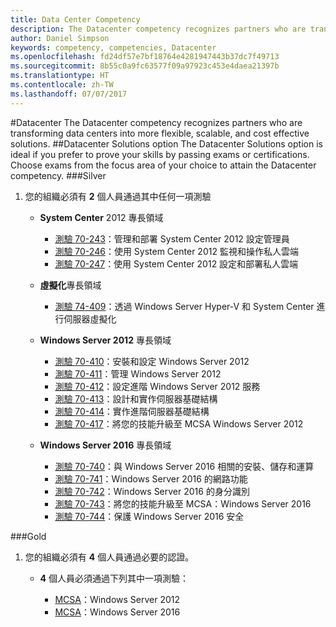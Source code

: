 ```yaml
---
title: Data Center Competency
description: The Datacenter competency recognizes partners who are transforming data centers into more flexible, scalable, and cost effective solutions.
author: Daniel Simpson
keywords: competency, competencies, Datacenter
ms.openlocfilehash: fd24df57e7bf18764e4281947443b37dc7f49713
ms.sourcegitcommit: 8b55c0a9fc63577f09a97923c453e4daea21397b
ms.translationtype: HT
ms.contentlocale: zh-TW
ms.lasthandoff: 07/07/2017
---
```

#<a name="datacenter"></a>Datacenter
The Datacenter competency recognizes partners who are transforming data centers into more flexible, scalable, and cost effective solutions.
##<a name="datacenter-solutions-option"></a>Datacenter Solutions option
The Datacenter Solutions option is ideal if you prefer to prove your skills by passing exams or certifications. Choose exams from the focus area of your choice to attain the Datacenter competency.
###<a name="silver"></a>Silver
1. 您的組織必須有 **2** 個人員通過其中任何一項測驗

    - **System Center** 2012 專長領域

        - [測驗 70-243](https://www.microsoft.com/en-us/learning/exam-70-243.aspx)：管理和部署 System Center 2012 設定管理員
        - [測驗 70-246](https://www.microsoft.com/en-us/learning/exam-70-246.aspx)：使用 System Center 2012 監視和操作私人雲端
        - [測驗 70-247](https://www.microsoft.com/en-us/learning/exam-70-247.aspx)：使用 System Center 2012 設定和部署私人雲端

    - **虛擬化**專長領域

        - [測驗 74-409](https://www.microsoft.com/en-us/learning/exam-74-409.aspx)：透過 Windows Server Hyper-V 和 System Center 進行伺服器虛擬化

    - **Windows Server 2012** 專長領域

        - [測驗 70-410](https://www.microsoft.com/en-us/learning/exam-70-410.aspx)：安裝和設定 Windows Server 2012
        - [測驗 70-411](https://www.microsoft.com/en-us/learning/exam-70-411.aspx)：管理 Windows Server 2012
        - [測驗 70-412](https://www.microsoft.com/en-us/learning/exam-70-412.aspx)：設定進階 Windows Server 2012 服務
        - [測驗 70-413](https://www.microsoft.com/en-us/learning/exam-70-413.aspx)：設計和實作伺服器基礎結構
        - [測驗 70-414](https://www.microsoft.com/en-us/learning/exam-70-414.aspx)：實作進階伺服器基礎結構
        - [測驗 70-417](https://www.microsoft.com/en-us/learning/exam-70-417.aspx)：將您的技能升級至 MCSA Windows Server 2012

    - **Windows Server 2016** 專長領域
        - [測驗 70-740](https://www.microsoft.com/en-us/learning/exam-70-740.aspx)：與 Windows Server 2016 相關的安裝、儲存和運算
        - [測驗 70-741](https://www.microsoft.com/en-us/learning/exam-70-741.aspx)：Windows Server 2016 的網路功能
        - [測驗 70-742](https://www.microsoft.com/en-us/learning/exam-70-742.aspx)：Windows Server 2016 的身分識別
        - [測驗 70-743](https://www.microsoft.com/en-us/learning/exam-70-743.aspx)：將您的技能升級至 MCSA：Windows Server 2016
        - [測驗 70-744](https://www.microsoft.com/en-us/learning/exam-70-744.aspx)：保護 Windows Server 2016 安全

###<a name="gold"></a>Gold
1. 您的組織必須有 **4** 個人員通過必要的認證。

    - **4** 個人員必須通過下列其中一項測驗：

        - [MCSA](https://www.microsoft.com/en-us/learning/mcsa-windows-server-certification.aspx)：Windows Server 2012
        - [MCSA](https://www.microsoft.com/en-us/learning/mcsa-windows-server-2016-certification.aspx)：Windows Server 2016
